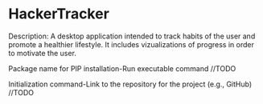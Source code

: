# HackerTracker

Description: A desktop application intended to track habits of the user and promote a healthier lifestyle. It includes vizualizations of progress in order to 
motivate the user. 

Package name for PIP installation-Run executable command //TODO

Initialization command-Link to the repository for the project (e.g., GitHub) //TODO
